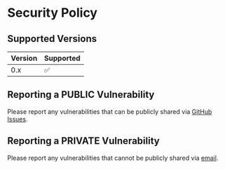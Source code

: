 # Security Policy

## Supported Versions

<!--
Use this section to tell people about which versions of your project are
currently being supported with security updates.
-->

| Version | Supported          |
| ------- | ------------------ |
|   0.x   | :white_check_mark: |

## Reporting a PUBLIC Vulnerability

Please report any vulnerabilities that can be publicly shared via [GitHub Issues](https://github.com/mlcommons/GaNDLF/issues/new/choose).

## Reporting a PRIVATE Vulnerability

Please report any vulnerabilities that cannot be publicly shared via [email](mailto:gandlf@cbica.upenn.edu).
